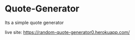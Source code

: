# Quote-Generator
Its a simple quote generator

live site: https://random-quote-generator0.herokuapp.com/
